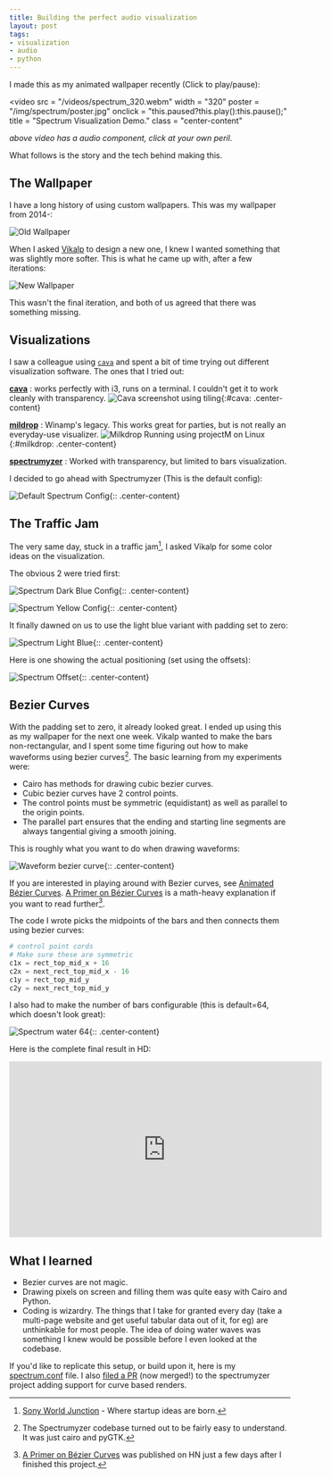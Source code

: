 ```yaml
---
title: Building the perfect audio visualization
layout: post
tags:
- visualization
- audio
- python
---
```


I made this as my animated wallpaper recently (Click to play/pause):

<video 
    src = "/videos/spectrum_320.webm"
    width = "320"
    poster = "/img/spectrum/poster.jpg"
    onclick = "this.paused?this.play():this.pause();"
    title = "Spectrum Visualization Demo."
    class = "center-content"
></video>

_above video has a audio component, click at your own peril_.

What follows is the story and the tech behind making this.

## The Wallpaper

I have a long history of using custom wallpapers. This was my wallpaper from 2014-:

![Old Wallpaper][wallpaper.old]

When I asked [Vikalp][vikalp] to design a new one, I knew I wanted something that
was slightly more softer. This is what he came up with, after a few iterations:

![New Wallpaper][wallpaper.new]

This wasn't the final iteration, and both of us agreed that there was something missing.

## Visualizations

I saw a colleague using [`cava`][cava] and spent a bit of time trying out different
visualization software. The ones that I tried out:

**[cava][cava]**
: works perfectly with i3, runs on a terminal. I couldn't get it to work cleanly with transparency. ![Cava screenshot using tiling][img.cava]{:#cava: .center-content}

**[mildrop][milkdrop]**
: Winamp's legacy. This works great for parties, but is not really an everyday-use visualizer. ![Milkdrop Running using projectM on Linux][img.projectm]{:#milkdrop: .center-content}

**[spectrumyzer][spectrumyzer]**
: Worked with transparency, but limited to bars visualization.

I decided to go ahead with Spectrumyzer (This is the default config):

![Default Spectrum Config][spectrum.default]{:: .center-content}

## The Traffic Jam

The very same day, stuck in a traffic jam[^3], I asked Vikalp for some color ideas on the visualization.

The obvious 2 were tried first:

![Spectrum Dark Blue Config][spectrum.darkblue]{:: .center-content}

![Spectrum Yellow Config][spectrum.yellow]{:: .center-content}

It finally dawned on us to use the light blue variant with padding set to zero:

![Spectrum Light Blue][spectrum.blue]{:: .center-content}

Here is one showing the actual positioning (set using the offsets):

![Spectrum Offset][spectrum.offset]{:: .center-content}

## Bezier Curves

With the padding set to zero, it already looked great. I ended up using this
as my wallpaper for the next one week. Vikalp wanted to make the bars
non-rectangular, and I spent some time figuring out how to make waveforms using 
bezier curves[^1]. The basic learning from my experiments were:

- Cairo has methods for drawing cubic bezier curves.
- Cubic bezier curves have 2 control points.
- The control points must be symmetric (equidistant) as well as parallel to the origin points.
- The parallel part ensures that the ending and starting line segments are always tangential giving a smooth joining.

This is roughly what you want to do when drawing waveforms:

![Waveform bezier curve][waveform]{:: .center-content}

If you are interested in playing around with Bezier curves, see [Animated Bézier Curves][bezier.animated]. [A Primer on Bézier Curves][bezier.primer] is a math-heavy explanation if you want to read further[^2].

The code I wrote picks the midpoints of the bars and then connects them using bezier curves:

```python
# control point cords
# Make sure these are symmetric
c1x = rect_top_mid_x + 16
c2x = next_rect_top_mid_x - 16
c1y = rect_top_mid_y
c2y = next_rect_top_mid_y
```

I also had to make the number of bars configurable (this is default=64, which doesn't look great):

![Spectrum water 64][spectrum.64water]{:: .center-content}

Here is the complete final result in HD:

<iframe
    width="560"
    height="315"
    src="https://www.youtube.com/embed/_vWe_AHAJCk?rel=0"
    frameborder="0"
    allowfullscreen
    class="center-content"
></iframe>

## What I learned

- Bezier curves are not magic.
- Drawing pixels on screen and filling them was quite easy with Cairo and Python.
- Coding is wizardry. The things that I take for granted every day (take a multi-page website and get useful tabular data out of it, for eg) are unthinkable for most people. The idea of doing water waves was something I knew would be possible before I even looked at the codebase.

If you'd like to replicate this setup, or build upon it, here is my [spectrum.conf][config] file.
I also [filed a PR][PR] (now merged!) to the spectrumyzer project adding support for curve based renders.

[^1]: The Spectrumyzer codebase turned out to be fairly easy to understand. It was just cairo and pyGTK.
[^2]: [A Primer on Bézier Curves][bezier.primer] was published on HN just a few days after I finished this project.
[^3]: [Sony World Junction][twitter.sonyworld] - Where startup ideas are born.

[twitter.sonyworld]: https://twitter.com/SonyWorldJn
[wallpaper.old]: https://cdn.rawgit.com/captn3m0/avatars/a8255290/wallpaper/1920x1080.jpg
[wallpaper.new]: https://cdn.rawgit.com/captn3m0/avatars/a8255290/wallpaper/minimal.jpg

[spectrum.default]: /img/spectrum/default.jpg "Spectrumyzer Default Config"
[spectrum.poster]: /img/spectrum/poster.jpg
[spectrum.darkblue]: /img/spectrum/darkblue.jpg "Spectrumyzer Dark Blue Config"
[spectrum.yellow]: /img/spectrum/yellow.jpg "Spectrumyzer Yellow Config"
[spectrum.blue]: /img/spectrum/blue.jpg "Spectrumyzer Blue Config with zero padding"
[spectrum.offset]: /img/spectrum/offset.jpg "Spectrumyzer offset configuration"
[spectrum.64water]: /img/spectrum/64water.jpg "Spectrumyzer curves config doesn't look that great with 64 bars"

[waveform]: /img/bezier.waveform.gif
[bezier.animated]: https://www.jasondavies.com/animated-bezier/ "Animated Bézier Curves, Play with the control points to modify the curves!"
[bezier.primer]: https://pomax.github.io/bezierinfo/ "A Primer on Bézier Curves, A free, online book for when you really need to know how to do Bézier things."
[cava]: https://github.com/karlstav/cava#arch "Console-based Audio Visualizer for ALSA (MPD and Pulseaudio)"
[vikalp]: http://vikalpgupta.com/
[milkdrop]: http://projectm.sourceforge.net/ "MilkDrop was the hardware-accelerated music visualization plugin for Winamp. ProjectM is the port that doesn't need Winamp and works on linux"
[spectrumyzer]: https://github.com/HaCk3Dq/spectrumyzer/
[img.cava]: https://cdn.rawgit.com/karlstav/cava/gh-pages/cava_gradient.gif
[img.projectm]: /img/milkdrop.jpg
[config]: https://github.com/captn3m0/dotfiles/blob/master/files/audio/.config/spectrum.conf "Just ensure you have the latest spectrumyzer code before using this"
[PR]: https://github.com/HaCk3Dq/spectrumyzer/pull/22 "Configurable renderers"